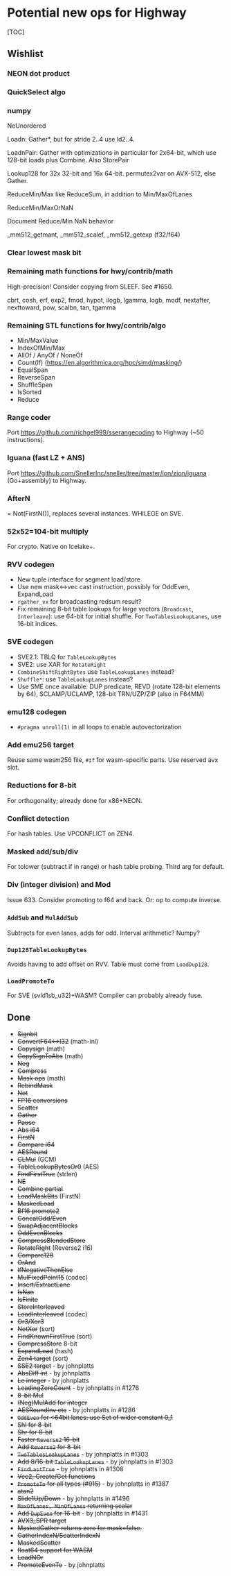 # Potential new ops for Highway

<!--*
# Document freshness: For more information, see go/fresh-source.
freshness: { owner: 'janwas' reviewed: '2023-08-04' }
*-->

[TOC]

## Wishlist

### NEON dot product

### QuickSelect algo

### numpy

NeUnordered

Loadn: Gather*, but for stride 2..4 use ld2..4.

LoadnPair: Gather with optimizations in particular for 2x64-bit, which use
128-bit loads plus Combine.
Also StorePair

Lookup128 for 32x 32-bit and 16x 64-bit. permutex2var on AVX-512, else Gather.

ReduceMin/Max like ReduceSum, in addition to Min/MaxOfLanes

ReduceMin/MaxOrNaN

Document Reduce/Min NaN behavior

_mm512_getmant, _mm512_scalef, _mm512_getexp (f32/f64)

### Clear lowest mask bit

### Remaining math functions for hwy/contrib/math

High-precision! Consider copying from SLEEF. See #1650.

cbrt, cosh, erf, exp2, fmod, hypot, ilogb, lgamma, logb, modf, nextafter,
nexttoward, pow, scalbn, tan, tgamma

### Remaining STL functions for hwy/contrib/algo

*   Min/MaxValue
*   IndexOfMin/Max
*   AllOf / AnyOf / NoneOf
*   Count(If) (https://en.algorithmica.org/hpc/simd/masking/)
*   EqualSpan
*   ReverseSpan
*   ShuffleSpan
*   IsSorted
*   Reduce

### Range coder

Port https://github.com/richgel999/sserangecoding to Highway (~50 instructions).

### Iguana (fast LZ + ANS)

Port https://github.com/SnellerInc/sneller/tree/master/ion/zion/iguana
(Go+assembly) to Highway.

### AfterN

= Not(FirstN()), replaces several instances. WHILEGE on SVE.

### 52x52=104-bit multiply

For crypto. Native on Icelake+.

### RVV codegen

*   New tuple interface for segment load/store
*   Use new mask<->vec cast instruction, possibly for OddEven, ExpandLoad
*   `rgather_vx` for broadcasting redsum result?
*   Fix remaining 8-bit table lookups for large vectors (`Broadcast`,
    `Interleave`): use 64-bit for initial shuffle. For `TwoTablesLookupLanes`,
    use 16-bit indices.

### SVE codegen

*   SVE2.1: TBLQ for `TableLookupBytes`
*   SVE2: use XAR for `RotateRight`
*   `CombineShiftRightBytes` use `TableLookupLanes` instead?
*   `Shuffle*`: use `TableLookupLanes` instead?
*   Use SME once available: DUP predicate, REVD (rotate 128-bit elements by 64),
    SCLAMP/UCLAMP, 128-bit TRN/UZP/ZIP (also in F64MM)

### emu128 codegen

* `#pragma unroll(1)` in all loops to enable autovectorization

### Add emu256 target
Reuse same wasm256 file, `#if` for wasm-specific parts. Use reserved avx slot.

### Reductions for 8-bit
For orthogonality; already done for x86+NEON.

### Conflict detection
For hash tables. Use VPCONFLICT on ZEN4.

### Masked add/sub/div
For tolower (subtract if in range) or hash table probing. Third arg for default.

### Div (integer division) and Mod

Issue 633. Consider promoting to f64 and back. Or: op to compute inverse.

### `AddSub` and `MulAddSub`
Subtracts for even lanes, adds for odd. Interval arithmetic? Numpy?

### `Dup128TableLookupBytes`
Avoids having to add offset on RVV. Table must come from `LoadDup128`.

### `LoadPromoteTo`
For SVE (svld1sb_u32)+WASM? Compiler can probably already fuse.

## Done

*   ~~Signbit~~
*   ~~ConvertF64<->I32~~ (math-inl)
*   ~~Copysign~~ (math)
*   ~~CopySignToAbs~~ (math)
*   ~~Neg~~
*   ~~Compress~~
*   ~~Mask ops~~ (math)
*   ~~RebindMask~~
*   ~~Not~~
*   ~~FP16 conversions~~
*   ~~Scatter~~
*   ~~Gather~~
*   ~~Pause~~
*   ~~Abs i64~~
*   ~~FirstN~~
*   ~~Compare i64~~
*   ~~AESRound~~
*   ~~CLMul~~ (GCM)
*   ~~TableLookupBytesOr0~~ (AES)
*   ~~FindFirstTrue~~ (strlen)
*   ~~NE~~
*   ~~Combine partial~~
*   ~~LoadMaskBits~~ (FirstN)
*   ~~MaskedLoad~~
*   ~~Bf16 promote2~~
*   ~~ConcatOdd/Even~~
*   ~~SwapAdjacentBlocks~~
*   ~~OddEvenBlocks~~
*   ~~CompressBlendedStore~~
*   ~~RotateRight~~ (Reverse2 i16)
*   ~~Compare128~~
*   ~~OrAnd~~
*   ~~IfNegativeThenElse~~
*   ~~MulFixedPoint15~~ (codec)
*   ~~Insert/ExtractLane~~
*   ~~IsNan~~
*   ~~IsFinite~~
*   ~~StoreInterleaved~~
*   ~~LoadInterleaved~~ (codec)
*   ~~Or3/Xor3~~
*   ~~NotXor~~ (sort)
*   ~~FindKnownFirstTrue~~ (sort)
*   ~~CompressStore~~ 8-bit
*   ~~ExpandLoad~~ (hash)
*   ~~Zen4 target~~ (sort)
*   ~~SSE2 target~~ - by johnplatts
*   ~~AbsDiff int~~ - by johnplatts
*   ~~Le integer~~ - by johnplatts
*   ~~LeadingZeroCount~~ - by johnplatts in #1276
*   ~~8-bit Mul~~
*   ~~(Neg)MulAdd for integer~~
*   ~~AESRoundInv etc~~ - by johnplatts in #1286
*   ~~`OddEven` for <64bit lanes: use Set of wider constant 0_1~~
*   ~~Shl for 8-bit~~
*   ~~Shr for 8-bit~~
*   ~~Faster `Reverse2` 16-bit~~
*   ~~Add `Reverse2` for 8-bit~~
*   ~~`TwoTablesLookupLanes`~~ - by johnplatts in #1303
*   ~~Add 8/16-bit `TableLookupLanes`~~ - by johnplatts in #1303
*   ~~`FindLastTrue`~~ - by johnplatts in #1308
*   ~~Vec2, Create/Get functions~~
*   ~~`PromoteTo` for all types (#915)~~ - by johnplatts in #1387
*   ~~atan2~~
*   ~~Slide1Up/Down~~ - by johnplatts in #1496
*   ~~`MaxOfLanes, MinOfLanes` returning scalar~~
*   ~~Add `DupEven` for 16-bit~~ - by johnplatts in #1431
*   ~~AVX3_SPR target~~
*   ~~MaskedGather returns zero for mask=false.~~
*   ~~GatherIndexN/ScatterIndexN~~
*   ~~MaskedScatter~~
*   ~~float64 support for WASM~~
*   ~~LoadNOr~~
*   ~~PromoteEvenTo~~ - by johnplatts